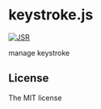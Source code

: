 # keystroke.js

[![JSR](https://jsr.io/badges/@sasaplus1/keystroke)](https://jsr.io/@sasaplus1/keystroke)

manage keystroke

## License

The MIT license
